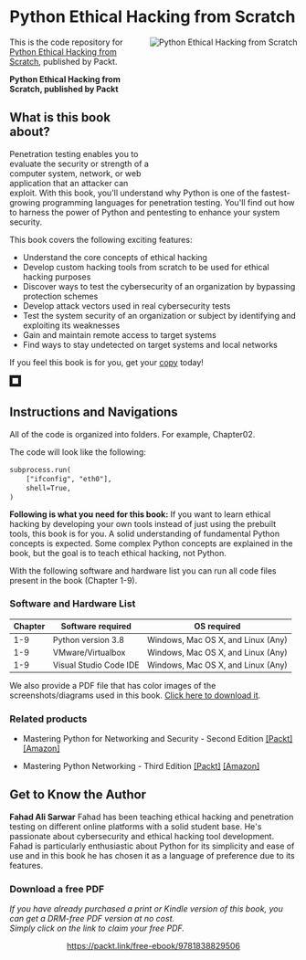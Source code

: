 # Python Ethical Hacking from Scratch

<a href="https://www.packtpub.com/product/python-ethical-hacking-from-scratch/9781838829506?utm_source=github&utm_medium=repository&utm_campaign=9781838829506"><img src="https://static.packt-cdn.com/products/9781838829506/cover/smaller" alt="Python Ethical Hacking from Scratch" height="256px" align="right"></a>

This is the code repository for [Python Ethical Hacking from Scratch](https://www.packtpub.com/product/python-ethical-hacking-from-scratch/9781838829506?utm_source=github&utm_medium=repository&utm_campaign=9781838829506), published by Packt.

**Python Ethical Hacking from Scratch, published by Packt**

## What is this book about?
Penetration testing enables you to evaluate the security or strength of a computer system, network, or web application that an attacker can exploit. With this book, you'll understand why Python is one of the fastest-growing programming languages for penetration testing. You'll find out how to harness the power of Python and pentesting to enhance your system security. 

This book covers the following exciting features:
* Understand the core concepts of ethical hacking
* Develop custom hacking tools from scratch to be used for ethical hacking purposes
* Discover ways to test the cybersecurity of an organization by bypassing protection schemes
* Develop attack vectors used in real cybersecurity tests
* Test the system security of an organization or subject by identifying and exploiting its weaknesses
* Gain and maintain remote access to target systems
* Find ways to stay undetected on target systems and local networks

If you feel this book is for you, get your [copy](https://www.amazon.com/dp/1838829504) today!

<a href="https://www.packtpub.com/?utm_source=github&utm_medium=banner&utm_campaign=GitHubBanner"><img src="https://raw.githubusercontent.com/PacktPublishing/GitHub/master/GitHub.png" 
alt="https://www.packtpub.com/" border="5" /></a>

## Instructions and Navigations
All of the code is organized into folders. For example, Chapter02.

The code will look like the following:
```
subprocess.run(
    ["ifconfig", "eth0"],
    shell=True,
)
```

**Following is what you need for this book:**
If you want to learn ethical hacking by developing your own tools instead of just using the prebuilt tools, this book is for you. A solid understanding of fundamental Python concepts is expected. Some complex Python concepts are explained in the book, but the goal is to teach ethical hacking, not Python.

With the following software and hardware list you can run all code files present in the book (Chapter 1-9).
### Software and Hardware List
| Chapter | Software required | OS required |
| -------- | ------------------------------------ | ----------------------------------- |
| 1-9 | Python version 3.8 | Windows, Mac OS X, and Linux (Any) |
| 1-9 | VMware/Virtualbox | Windows, Mac OS X, and Linux (Any) |
| 1-9 | Visual Studio Code IDE | Windows, Mac OS X, and Linux (Any) |

We also provide a PDF file that has color images of the screenshots/diagrams used in this book. [Click here to download it](http://www.packtpub.com/sites/default/files/downloads/9781838829506_ColorImages.pdf).

### Related products
* Mastering Python for Networking and Security - Second Edition [[Packt]](https://www.packtpub.com/product/mastering-python-for-networking-and-security-second-edition/9781839217166?utm_source=github&utm_medium=repository&utm_campaign=9781839217166) [[Amazon]](https://www.amazon.com/dp/1839217162)

* Mastering Python Networking - Third Edition [[Packt]](https://www.packtpub.com/product/mastering-python-networking-third-edition/9781839214677?utm_source=github&utm_medium=repository&utm_campaign=9781839214677) [[Amazon]](https://www.amazon.com/dp/1839214678)

## Get to Know the Author
**Fahad Ali Sarwar**
Fahad has been teaching ethical hacking and penetration testing on different online platforms with a solid student base. He's passionate about cybersecurity and ethical hacking tool development.
Fahad is particularly enthusiastic about Python for its simplicity and ease of use and in this book he has chosen it as a language of preference due to its features.
### Download a free PDF

 <i>If you have already purchased a print or Kindle version of this book, you can get a DRM-free PDF version at no cost.<br>Simply click on the link to claim your free PDF.</i>
<p align="center"> <a href="https://packt.link/free-ebook/9781838829506">https://packt.link/free-ebook/9781838829506 </a> </p>